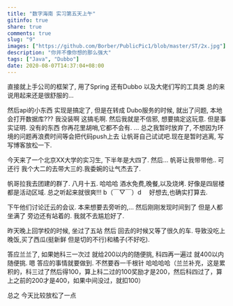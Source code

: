 ```yaml
---
title: "数字海南 实习第五天上午"
gitinfo: true
share: true
comments: true
slug: "9"
images: ["https://github.com/Borber/PublicPic1/blob/master/ST/2x.jpg"] 
description: "你并不像你想的那么强大"
tags: ["Java", "Dubbo"]
date: 2020-08-07T14:37:04+08:00
---
```


直接就上手公司的框架了, 用了Spring 还有Dubbo 以及大佬们写的工具类 总的来说用起来还是很舒服的…

然后api的小东西 实现是搞定了, 但是在转成 Dubo服务的时候, 就出了问题, 本地会打开数据库??? 我没装啊 这搞毛啊. 然后我就是不信邪, 想要搞定这玩意. 但是事实证明. 没有的东西 你再花里胡哨,它都不会有. … 总之我暂时放弃了, 不想因为环境的问题再浪费时间等会把代码push上去 让帆哥自己试试吧.现在是暂时逃离, 写写博客放松一下.

今天来了一个北京XX大学的实习生, 下半年是大四了. 然后… 帆哥让我带带他.. 可还行 我个大二的去带大三的.我委婉的让气杰去了.

帆哥拉我去团建的群了. 八月十五. 哈哈哈 酒水免费,晚餐,以及烧烤. 好像是四层楼都是活动区域. 总之听起来就很爽!!! b（￣▽￣）d　 好想去,也确实打算去. 

下午他们讨论迁云的会议. 本来想要去旁听的,… 然后刚刚发现时间到了 但是人都坐满了 旁边还有站着的. 我就不去尴尬好了.

昨天晚上回学校的时候, 坐过了五站 然后 回去的时候又等了很久的车. 导致没吃上晚饭,买了西瓜(挺新鲜 但是切的不行)和橘子(不好吃). 

答应兰兰了, 如果她科三一次过 就给200以内的随便挑, 科四再一遍过 就400以内随便挑. 嗯 答应的事情就要做到. 不然要吞一千根针 哈哈哈哈（兰兰补充，这是累积的，科三过了然后得100，算上科二过的100奖励才是200，然后科四过了，算上之前的200才是400，如果中间没过，就扣100）

总之 今天比较放松了一点

